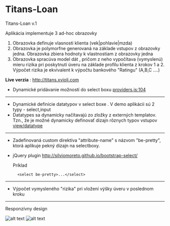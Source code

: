 Titans-Loan
===========

Titans-Loan v.1

Aplikácia implementuje 3 ad-hoc obrazovky


1. Obrazovka definuje vlasnosti klienta (vek|pohlavie|mzda)
2. Obrazovka je polymorfne generovaná na základe vstupov z obrazovky jedna. Obrazovka zbiera hodnoty k vlastnostiam z obrazovky jedna
3. Obrazovka spracúva model dát , pričom z neho vypočítava (vymyslenú) mieru rizika pri poskytnutí úveru na základe profilu klienta z krokov 1 a 2. Výpočet rizika je ekvivalent k výpočtu bankového "Ratingu" (A,B,C ....)


**Live verzia** : http://titans.xvioli.com



 - Dynamické pridávanie možností do select boxu
  [providers.js:104](https://github.com/Mavericker/Titans-Loan/blob/master/js/providers/providers.js#L104)
  
----
- Dynamické definície datatypov v select boxe . V demo aplikácii sú 2 typy - select,input  
- Datatypes sa dynamicky načítavajú zo zložky z externých templatov. Tzn., že je možné dynamicky definovať dizajn rôznych typov vstupov
  [view/datatype](https://github.com/Mavericker/Titans-Loan/tree/master/view/datatype)
    
----
- Zadefinovaná custom direktíva "attribute-name" s názvom "be-pretty", ktorá aplikuje pekný dizajn na selectboxy.
- jQuery plugin http://silviomoreto.github.io/bootstrap-select/

    Príklad

        <select be-pretty>...</select>

---
- Výpočet vymysleného "rizika" pri vložení výšky úveru v poslednom kroku


---
Responzívny design

![alt text](http://xipic.eu/ufiles/ivla5mko_SC20131230-224732.png "Obrazovka 1")
![alt text](http://xipic.eu/ufiles/1cmhdewc_SC20131230-224804.png "Obrazovka 3")



